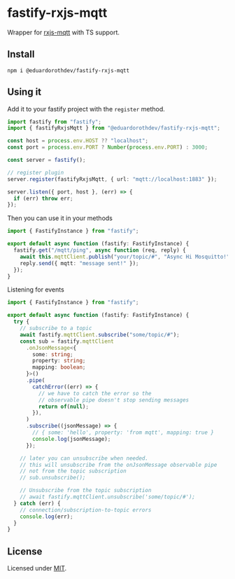 # fastify-rxjs-mqtt

Wrapper for [rxjs-mqtt](https://www.npmjs.com/package/@eduardorothdev/rxjs-mqtt) with TS support.

## Install

```
npm i @eduardorothdev/fastify-rxjs-mqtt
```

## Using it

Add it to your fastify project with the `register` method.

```ts
import fastify from "fastify";
import { fastifyRxjsMqtt } from "@eduardorothdev/fastify-rxjs-mqtt";

const host = process.env.HOST ?? "localhost";
const port = process.env.PORT ? Number(process.env.PORT) : 3000;

const server = fastify();

// register plugin
server.register(fastifyRxjsMqtt, { url: "mqtt://localhost:1883" });

server.listen({ port, host }, (err) => {
  if (err) throw err;
});
```

Then you can use it in your methods

```ts
import { FastifyInstance } from "fastify";

export default async function (fastify: FastifyInstance) {
  fastify.get("/mqtt/ping", async function (req, reply) {
    await this.mqttClient.publish("your/topic/#", "Async Hi Mosquitto!");
    reply.send({ mqtt: "message sent!" });
  });
}
```

Listening for events

```ts
import { FastifyInstance } from "fastify";

export default async function (fastify: FastifyInstance) {
  try {
    // subscribe to a topic
    await fastify.mqttClient.subscribe("some/topic/#");
    const sub = fastify.mqttClient
      .onJsonMessage<{
        some: string;
        property: string;
        mapping: boolean;
      }>()
      .pipe(
        catchError((err) => {
          // we have to catch the error so the
          // observable pipe doesn't stop sending messages
          return of(null);
        }),
      )
      .subscribe((jsonMessage) => {
        // { some: 'hello', property: 'from mqtt', mapping: true }
        console.log(jsonMessage);
      });

    // later you can unsubscribe when needed.
    // this will unsubscribe from the onJsonMessage observable pipe
    // not from the topic subscription
    // sub.unsubscribe();

    // Unsubscribe from the topic subscription
    // await fastify.mqttClient.unsubscribe('some/topic/#');
  } catch (err) {
    // connection/subscription-to-topic errors
    console.log(err);
  }
}
```

## License

Licensed under [MIT](./LICENSE).
